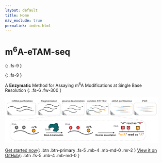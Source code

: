 ```yaml
---
layout: default
title: Home
nav_exclude: true
permalink: index.html
---
```


<!-- prettier-ignore-start -->
# m<sup>6</sup>A-eTAM-seq

{: .fs-9 }
<!-- prettier-ignore-end -->

{: .fs-9 }

A **Enzymatic** Method for Assaying m<sup>6</sup>A Modifications at Single Base Resolution
{: .fs-6 .fw-300 }

![diagram](./docs/diagram.svg)

[Get started now](Quick-Start){: .btn .btn-primary .fs-5 .mb-4 .mb-md-0 .mr-2 } [View it on GitHub](https://github.com/y9c/m6A-eTAMseq){: .btn .fs-5 .mb-4 .mb-md-0 }
